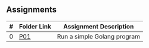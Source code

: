 ##  Assignments

|   #   | Folder Link | Assignment Description |
| :---: | ----------- | ---------------------- |
|   0   | [P01](./P01/) | Run a simple Golang program |